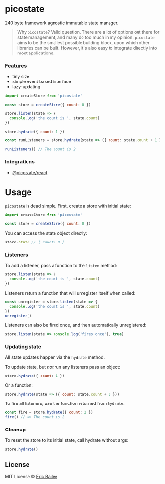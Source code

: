 # picostate
240 byte framework agnostic immutable state manager.

> Why `picostate`? Valid question. There are a lot of options out there for state
> management, and many do too much in my opinion. `picostate` aims to be the smallest
> possible building block, upon which other libraries can be built. However,
> it's also easy to integrate directly into most applications.

### Features
- tiny size
- simple event based interface
- lazy-updating

```javascript
import createStore from 'picostate'

const store = createStore({ count: 0 })

store.listen(state => {
  console.log('the count is ', state.count)
})

store.hydrate({ count: 1 })

const runListeners = store.hydrate(state => ({ count: state.count + 1 }))

runListeners() // The count is 2
```

### Integrations
- [@picostate/react](https://github.com/estrattonbailey/picostate-react)

# Usage
`picostate` is dead simple. First, create a store with initial state:
```javascript
import createStore from 'picostate'

const store = createStore({ count: 0 })
```

You can access the state object directly:
```javascript
store.state // { count: 0 }
```

### Listeners
To add a listener, pass a function to the `listen` method:
```javascript
store.listen(state => {
  console.log('the count is ', state.count)
})
```

Listeners return a function that will unregister itself when called:
```javascript
const unregister = store.listen(state => {
  console.log('the count is ', state.count)
})
unregister()
```

Listeners can also be fired once, and then automatically unregistered:
```javascript
store.listen(state => console.log('fires once'), true)
```

### Updating state
All state updates happen via the `hydrate` method.

To update state, but _not_ run any listeners pass an object:
```javascript
store.hydrate({ count: 1 })
```
Or a function:
```javascript
store.hydrate(state => ({ count: state.count + 1 }))
```

To fire all listeners, use the function returned from `hydrate`:
```javascript
const fire = store.hydrate({ count: 2 })
fire() // => The count is 2
```

### Cleanup
To reset the store to its initial state, call hydrate without args:
```javascript
store.hydrate()
```

## License
MIT License © [Eric Bailey](https://estrattonbailey.com)
